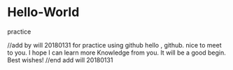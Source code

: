 # Hello-World
practice

//add by will 20180131 for practice using github
hello ,
  github. nice to meet to you. I hope I can learn more Knowledge from you. It will be a good begin.
  Best wishes!
//end add will 20180131
